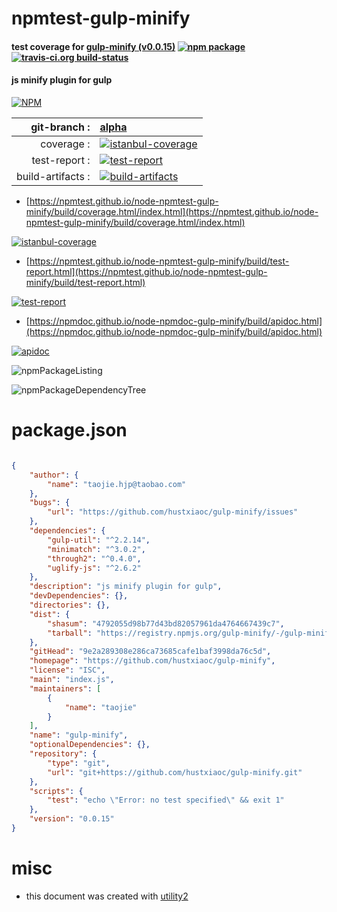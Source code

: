 # npmtest-gulp-minify

#### test coverage for  [gulp-minify (v0.0.15)](https://github.com/hustxiaoc/gulp-minify)  [![npm package](https://img.shields.io/npm/v/npmtest-gulp-minify.svg?style=flat-square)](https://www.npmjs.org/package/npmtest-gulp-minify) [![travis-ci.org build-status](https://api.travis-ci.org/npmtest/node-npmtest-gulp-minify.svg)](https://travis-ci.org/npmtest/node-npmtest-gulp-minify)

#### js minify plugin for gulp

[![NPM](https://nodei.co/npm/gulp-minify.png?downloads=true&downloadRank=true&stars=true)](https://www.npmjs.com/package/gulp-minify)

| git-branch : | [alpha](https://github.com/npmtest/node-npmtest-gulp-minify/tree/alpha)|
|--:|:--|
| coverage : | [![istanbul-coverage](https://npmtest.github.io/node-npmtest-gulp-minify/build/coverage.badge.svg)](https://npmtest.github.io/node-npmtest-gulp-minify/build/coverage.html/index.html)|
| test-report : | [![test-report](https://npmtest.github.io/node-npmtest-gulp-minify/build/test-report.badge.svg)](https://npmtest.github.io/node-npmtest-gulp-minify/build/test-report.html)|
| build-artifacts : | [![build-artifacts](https://npmtest.github.io/node-npmtest-gulp-minify/glyphicons_144_folder_open.png)](https://github.com/npmtest/node-npmtest-gulp-minify/tree/gh-pages/build)|

- [https://npmtest.github.io/node-npmtest-gulp-minify/build/coverage.html/index.html](https://npmtest.github.io/node-npmtest-gulp-minify/build/coverage.html/index.html)

[![istanbul-coverage](https://npmtest.github.io/node-npmtest-gulp-minify/build/screenCapture.buildCi.browser.%252Ftmp%252Fbuild%252Fcoverage.lib.html.png)](https://npmtest.github.io/node-npmtest-gulp-minify/build/coverage.html/index.html)

- [https://npmtest.github.io/node-npmtest-gulp-minify/build/test-report.html](https://npmtest.github.io/node-npmtest-gulp-minify/build/test-report.html)

[![test-report](https://npmtest.github.io/node-npmtest-gulp-minify/build/screenCapture.buildCi.browser.%252Ftmp%252Fbuild%252Ftest-report.html.png)](https://npmtest.github.io/node-npmtest-gulp-minify/build/test-report.html)

- [https://npmdoc.github.io/node-npmdoc-gulp-minify/build/apidoc.html](https://npmdoc.github.io/node-npmdoc-gulp-minify/build/apidoc.html)

[![apidoc](https://npmdoc.github.io/node-npmdoc-gulp-minify/build/screenCapture.buildCi.browser.%252Ftmp%252Fbuild%252Fapidoc.html.png)](https://npmdoc.github.io/node-npmdoc-gulp-minify/build/apidoc.html)

![npmPackageListing](https://npmtest.github.io/node-npmtest-gulp-minify/build/screenCapture.npmPackageListing.svg)

![npmPackageDependencyTree](https://npmtest.github.io/node-npmtest-gulp-minify/build/screenCapture.npmPackageDependencyTree.svg)



# package.json

```json

{
    "author": {
        "name": "taojie.hjp@taobao.com"
    },
    "bugs": {
        "url": "https://github.com/hustxiaoc/gulp-minify/issues"
    },
    "dependencies": {
        "gulp-util": "^2.2.14",
        "minimatch": "^3.0.2",
        "through2": "^0.4.0",
        "uglify-js": "^2.6.2"
    },
    "description": "js minify plugin for gulp",
    "devDependencies": {},
    "directories": {},
    "dist": {
        "shasum": "4792055d98b77d43bd82057961da4764667439c7",
        "tarball": "https://registry.npmjs.org/gulp-minify/-/gulp-minify-0.0.15.tgz"
    },
    "gitHead": "9e2a289308e286ca73685cafe1baf3998da76c5d",
    "homepage": "https://github.com/hustxiaoc/gulp-minify",
    "license": "ISC",
    "main": "index.js",
    "maintainers": [
        {
            "name": "taojie"
        }
    ],
    "name": "gulp-minify",
    "optionalDependencies": {},
    "repository": {
        "type": "git",
        "url": "git+https://github.com/hustxiaoc/gulp-minify.git"
    },
    "scripts": {
        "test": "echo \"Error: no test specified\" && exit 1"
    },
    "version": "0.0.15"
}
```



# misc
- this document was created with [utility2](https://github.com/kaizhu256/node-utility2)
